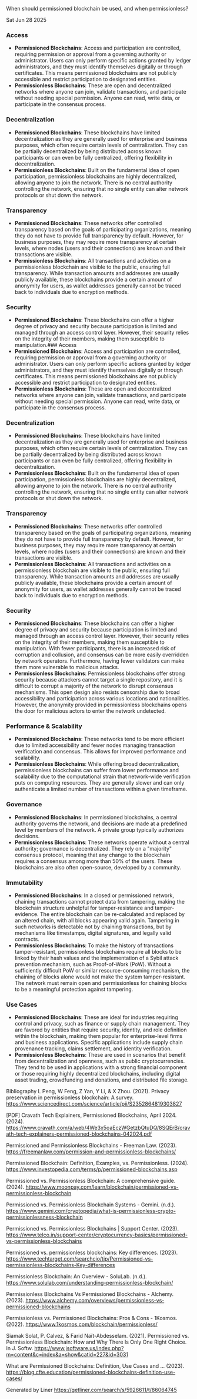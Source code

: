 When should permissioned blockchain be used, and when permissionless?

Sat Jun 28 2025

### Access
- **Permissioned Blockchains**: Access and participation are controlled, requiring permission or approval from a governing authority or administrator. Users can only perform specific actions granted by ledger administrators, and they must identify themselves digitally or through certificates. This means permissioned blockchains are not publicly accessible and restrict participation to designated entities.
- **Permissionless Blockchains**: These are open and decentralized networks where anyone can join, validate transactions, and participate without needing special permission. Anyone can read, write data, or participate in the consensus process.

### Decentralization
- **Permissioned Blockchains**: These blockchains have limited decentralization as they are generally used for enterprise and business purposes, which often require certain levels of centralization. They can be partially decentralized by being distributed across known participants or can even be fully centralized, offering flexibility in decentralization.
- **Permissionless Blockchains**: Built on the fundamental idea of open participation, permissionless blockchains are highly decentralized, allowing anyone to join the network. There is no central authority controlling the network, ensuring that no single entity can alter network protocols or shut down the network.

### Transparency
- **Permissioned Blockchains**: These networks offer controlled transparency based on the goals of participating organizations, meaning they do not have to provide full transparency by default. However, for business purposes, they may require more transparency at certain levels, where nodes (users and their connections) are known and their transactions are visible.
- **Permissionless Blockchains**: All transactions and activities on a permissionless blockchain are visible to the public, ensuring full transparency. While transaction amounts and addresses are usually publicly available, these blockchains provide a certain amount of anonymity for users, as wallet addresses generally cannot be traced back to individuals due to encryption methods.

### Security
- **Permissioned Blockchains**: These blockchains can offer a higher degree of privacy and security because participation is limited and managed through an access control layer. However, their security relies on the integrity of their members, making them susceptible to manipulation.### Access
- **Permissioned Blockchains**: Access and participation are controlled, requiring permission or approval from a governing authority or administrator. Users can only perform specific actions granted by ledger administrators, and they must identify themselves digitally or through certificates. This means permissioned blockchains are not publicly accessible and restrict participation to designated entities.
- **Permissionless Blockchains**: These are open and decentralized networks where anyone can join, validate transactions, and participate without needing special permission. Anyone can read, write data, or participate in the consensus process.

### Decentralization
- **Permissioned Blockchains**: These blockchains have limited decentralization as they are generally used for enterprise and business purposes, which often require certain levels of centralization. They can be partially decentralized by being distributed across known participants or can even be fully centralized, offering flexibility in decentralization.
- **Permissionless Blockchains**: Built on the fundamental idea of open participation, permissionless blockchains are highly decentralized, allowing anyone to join the network. There is no central authority controlling the network, ensuring that no single entity can alter network protocols or shut down the network.

### Transparency
- **Permissioned Blockchains**: These networks offer controlled transparency based on the goals of participating organizations, meaning they do not have to provide full transparency by default. However, for business purposes, they may require more transparency at certain levels, where nodes (users and their connections) are known and their transactions are visible.
- **Permissionless Blockchains**: All transactions and activities on a permissionless blockchain are visible to the public, ensuring full transparency. While transaction amounts and addresses are usually publicly available, these blockchains provide a certain amount of anonymity for users, as wallet addresses generally cannot be traced back to individuals due to encryption methods.

### Security
- **Permissioned Blockchains**: These blockchains can offer a higher degree of privacy and security because participation is limited and managed through an access control layer. However, their security relies on the integrity of their members, making them susceptible to manipulation. With fewer participants, there is an increased risk of corruption and collusion, and consensus can be more easily overridden by network operators. Furthermore, having fewer validators can make them more vulnerable to malicious attacks.
- **Permissionless Blockchains**: Permissionless blockchains offer strong security because attackers cannot target a single repository, and it is difficult to corrupt a majority of the network to disrupt consensus mechanisms. This open design also resists censorship due to broad accessibility and participation across various locations and nationalities. However, the anonymity provided in permissionless blockchains opens the door for malicious actors to enter the network undetected.

### Performance & Scalability
- **Permissioned Blockchains**: These networks tend to be more efficient due to limited accessibility and fewer nodes managing transaction verification and consensus. This allows for improved performance and scalability.
- **Permissionless Blockchains**: While offering broad decentralization, permissionless blockchains can suffer from lower performance and scalability due to the computational strain that network-wide verification puts on computing resources. They are generally slower and can only authenticate a limited number of transactions within a given timeframe.

### Governance
- **Permissioned Blockchains**: In permissioned blockchains, a central authority governs the network, and decisions are made at a predefined level by members of the network. A private group typically authorizes decisions.
- **Permissionless Blockchains**: These networks operate without a central authority; governance is decentralized. They rely on a "majority" consensus protocol, meaning that any change to the blockchain requires a consensus among more than 50% of the users. These blockchains are also often open-source, developed by a community.

### Immutability
- **Permissioned Blockchains**: In a closed or permissioned network, chaining transactions cannot protect data from tampering, making the blockchain structure unhelpful for tamper-resistance and tamper-evidence. The entire blockchain can be re-calculated and replaced by an altered chain, with all blocks appearing valid again. Tampering in such networks is detectable not by chaining transactions, but by mechanisms like timestamps, digital signatures, and legally valid contracts.
- **Permissionless Blockchains**: To make the history of transactions tamper-resistant, permissionless blockchains require all blocks to be linked by their hash values and the implementation of a Sybil attack prevention mechanism, such as Proof-of-Work (PoW). Without a sufficiently difficult PoW or similar resource-consuming mechanism, the chaining of blocks alone would not make the system tamper-resistant. The network must remain open and permissionless for chaining blocks to be a meaningful protection against tampering.

### Use Cases
- **Permissioned Blockchains**: These are ideal for industries requiring control and privacy, such as finance or supply chain management. They are favored by entities that require security, identity, and role definition within the blockchain, making them popular for enterprise-level firms and business applications. Specific applications include supply chain provenance tracking, claims settlement, and identity verification.
- **Permissionless Blockchains**: These are used in scenarios that benefit from decentralization and openness, such as public cryptocurrencies. They tend to be used in applications with a strong financial component or those requiring highly decentralized blockchains, including digital asset trading, crowdfunding and donations, and distributed file storage.

Bibliography
L Peng, W Feng, Z Yan, Y Li, & X Zhou. (2021). Privacy preservation in permissionless blockchain: A survey. https://www.sciencedirect.com/science/article/pii/S2352864819303827

[PDF] Cravath Tech Explainers, Permissioned Blockchains, April 2024. (2024). https://www.cravath.com/a/web/4We3x5oaEczWGetzbQtuDQ/8SQErB/cravath-tech-explainers-permissioned-blockchains-042024.pdf

Permissioned and Permissionless Blockchains - Freeman Law. (2023). https://freemanlaw.com/permission-and-permissionless-blockchains/

Permissioned Blockchain: Definition, Examples, vs. Permissionless. (2024). https://www.investopedia.com/terms/p/permissioned-blockchains.asp

Permissioned vs. Permissionless Blockchain: A comprehensive guide. (2024). https://www.moonpay.com/learn/blockchain/permissioned-vs-permissionless-blockchain

Permissioned vs. Permissionless Blockchain Systems - Gemini. (n.d.). https://www.gemini.com/cryptopedia/what-is-permissionless-crypto-permissionlessness-blockchain

Permissioned vs. Permissionless Blockchains | Support Center. (2023). https://www.telco.in/support-center/cryptocurrency-basics/permissioned-vs-permissionless-blockchains

Permissioned vs. permissionless blockchains: Key differences. (2023). https://www.techtarget.com/searchcio/tip/Permissioned-vs-permissionless-blockchains-Key-differences

Permissionless Blockchain: An Overview - SoluLab. (n.d.). https://www.solulab.com/understanding-permissionless-blockchain/

Permissionless Blockchains Vs Permissioned Blockchains - Alchemy. (2023). https://www.alchemy.com/overviews/permissionless-vs-permissioned-blockchains

Permissionless vs. Permissioned Blockchains: Pros & Cons - 1Kosmos. (2022). https://www.1kosmos.com/blockchain/permissionless/

Siamak Solat, P. Calvez, & Farid Naït-Abdesselam. (2021). Permissioned vs. Permissionless Blockchain: How and Why There Is Only One Right Choice. In J. Softw. https://www.jsoftware.us/index.php?m=content&c=index&a=show&catid=227&id=3031

What are Permissioned Blockchains: Definition, Use Cases and ... (2023). https://blog.cfte.education/permissioned-blockchains-definition-use-cases/



Generated by Liner
https://getliner.com/search/s/5926611/t/86064745